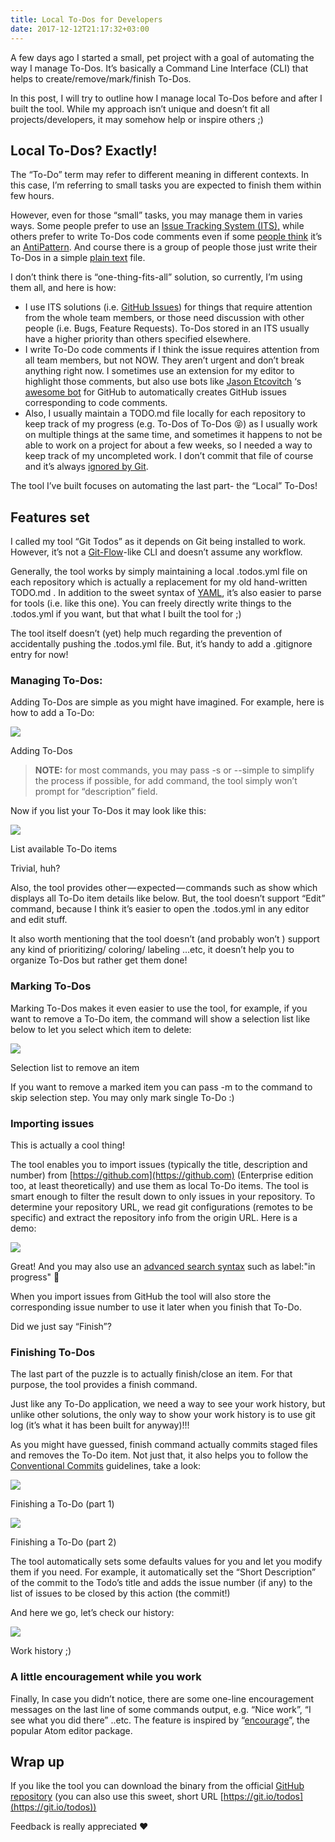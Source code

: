 ```yaml
---
title: Local To-Dos for Developers
date: 2017-12-12T21:17:32+03:00
---
```


A few days ago I started a small, pet project with a goal of automating the way I manage To-Dos. It’s basically a Command Line Interface (CLI) that helps to create/remove/mark/finish To-Dos.

In this post, I will try to outline how I manage local To-Dos before and after I built the tool. While my approach isn’t unique and doesn’t fit all projects/developers, it may somehow help or inspire others ;)

## Local To-Dos? Exactly!

The “To-Do” term may refer to different meaning in different contexts. In this case, I’m referring to small tasks you are expected to finish them within few hours.

However, even for those “small” tasks, you may manage them in varies ways. Some people prefer to use an [Issue Tracking System (ITS),](https://en.wikipedia.org/wiki/Issue_tracking_system) while others prefer to write To-Dos code comments even if some [people think](http://wiki.c2.com/?TodoCommentsConsideredHarmful) it’s an [AntiPattern](https://en.wikipedia.org/wiki/Anti-pattern). And course there is a group of people those just write their To-Dos in a simple [plain text](http://todotxt.org) file.

I don’t think there is “one-thing-fits-all” solution, so currently, I’m using them all, and here is how:

- I use ITS solutions (i.e. [GitHub Issues](https://guides.github.com/features/issues/)) for things that require attention from the whole team members, or those need discussion with other people (i.e. Bugs, Feature Requests). To-Dos stored in an ITS usually have a higher priority than others specified elsewhere.
- I write To-Do code comments if I think the issue requires attention from all team members, but not NOW. They aren’t urgent and don’t break anything right now. I sometimes use an extension for my editor to highlight those comments, but also use bots like [Jason Etcovitch](https://medium.com/u/b086ceef8d48) ‘s [awesome bot](https://github.com/apps/todo) for GitHub to automatically creates GitHub issues corresponding to code comments.
- Also, I usually maintain a TODO.md file locally for each repository to keep track of my progress (e.g. To-Dos of To-Dos 😝) as I usually work on multiple things at the same time, and sometimes it happens to not be able to work on a project for about a few weeks, so I needed a way to keep track of my uncompleted work. I don’t commit that file of course and it’s always [ignored by Git](https://git-scm.com/docs/gitignore).

The tool I’ve built focuses on automating the last part- the “Local” To-Dos!

## Features set

I called my tool “Git Todos” as it depends on Git being installed to work. However, it’s not a [Git-Flow](http://nvie.com/posts/a-successful-git-branching-model/)-like CLI and doesn’t assume any workflow.

Generally, the tool works by simply maintaining a local .todos.yml file on each repository which is actually a replacement for my old hand-written TODO.md . In addition to the sweet syntax of [YAML](https://en.wikipedia.org/wiki/YAML), it’s also easier to parse for tools (i.e. like this one). You can freely directly write things to the .todos.yml if you want, but that what I built the tool for ;)

The tool itself doesn’t (yet) help much regarding the prevention of accidentally pushing the .todos.yml file. But, it’s handy to add a .gitignore entry for now!

### Managing To-Dos:

Adding To-Dos are simple as you might have imagined. For example, here is how to add a To-Do:

![](https://cdn-images-1.medium.com/max/600/1*Mi7-Uc1NnF9evk32caBW0A.png)<figcaption>Adding To-Dos</figcaption>

> **NOTE:** for most commands, you may pass -s or --simple to simplify the process if possible, for add command, the tool simply won’t prompt for “description” field.

Now if you list your To-Dos it may look like this:

![](https://cdn-images-1.medium.com/max/600/1*CHzEFAs8Un9M0dLc1ojIvg.png)<figcaption>List available To-Do items</figcaption>

Trivial, huh?

Also, the tool provides other — expected — commands such as show which displays all To-Do item details like below. But, the tool doesn’t support “Edit” command, because I think it’s easier to open the .todos.yml in any editor and edit stuff.

It also worth mentioning that the tool doesn’t (and probably won’t ) support any kind of prioritizing/ coloring/ labeling …etc, it doesn’t help you to organize To-Dos but rather get them done!

### Marking To-Dos

Marking To-Dos makes it even easier to use the tool, for example, if you want to remove a To-Do item, the command will show a selection list like below to let you select which item to delete:

![](https://cdn-images-1.medium.com/max/599/1*601g6iQhl7g88kphFdaF6w.png)<figcaption>Selection list to remove an item</figcaption>

If you want to remove a marked item you can pass -m to the command to skip selection step. You may only mark single To-Do :)

### Importing issues

This is actually a cool thing!

The tool enables you to import issues (typically the title, description and number) from [https://github.com](https://github.com) (Enterprise edition too, at least theoretically) and use them as local To-Do items. The tool is smart enough to filter the result down to only issues in your repository. To determine your repository URL, we read git configurations (remotes to be specific) and extract the repository info from the origin URL. Here is a demo:

![](https://cdn-images-1.medium.com/max/600/1*utfhmtllHJXbXy-H03a3DA.png)

Great! And you may also use an [advanced search syntax](https://help.github.com/articles/searching-issues-and-pull-requests/) such as label:"in progress" 🙌

When you import issues from GitHub the tool will also store the corresponding issue number to use it later when you finish that To-Do.

Did we just say “Finish”?

### Finishing To-Dos

The last part of the puzzle is to actually finish/close an item. For that purpose, the tool provides a finish command.

Just like any To-Do application, we need a way to see your work history, but unlike other solutions, the only way to show your work history is to use git log (it’s what it has been built for anyway)!!!

As you might have guessed, finish command actually commits staged files and removes the To-Do item. Not just that, it also helps you to follow the [Conventional Commits](https://conventionalcommits.org/lang/en) guidelines, take a look:

![](https://cdn-images-1.medium.com/max/794/1*F049P2L9WT8Mf15MAjgV_A.png)<figcaption>Finishing a To-Do (part 1)</figcaption>

![](https://cdn-images-1.medium.com/max/794/1*jCv0Cn4yP9BP5zvri83Ccg.png)<figcaption>Finishing a To-Do (part 2)</figcaption>

The tool automatically sets some defaults values for you and let you modify them if you need. For example, it automatically set the “Short Description” of the commit to the Todo’s title and adds the issue number (if any) to the list of issues to be closed by this action (the commit!)

And here we go, let’s check our history:

![](https://cdn-images-1.medium.com/max/655/1*xHdnhhQOpDET8RfcUkNnaQ.png)<figcaption>Work history ;)</figcaption>

### A little encouragement while you work

Finally, In case you didn’t notice, there are some one-line encouragement messages on the last line of some commands output, e.g. “Nice work”, “I see what you did there” ..etc. The feature is inspired by “[encourage](https://github.com/Haacked/encourage-atom)”, the popular Atom editor package.

## Wrap up

If you like the tool you can download the binary from the official [GitHub repository](https://github.com/ahmed-taj/git-todos) (you can also use this sweet, short URL [https://git.io/todos](https://git.io/todos))

Feedback is really appreciated ❤
